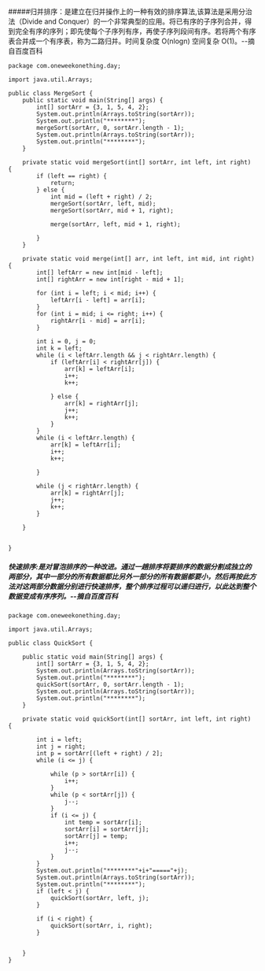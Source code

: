 #####归并排序：是建立在归并操作上的一种有效的排序算法,该算法是采用分治法（Divide and Conquer）的一个非常典型的应用。将已有序的子序列合并，得到完全有序的序列；即先使每个子序列有序，再使子序列段间有序。若将两个有序表合并成一个有序表，称为二路归并。时间复杂度 O(nlogn) 空间复杂 O(1)。--摘自百度百科

    package com.oneweekonething.day;
    
    import java.util.Arrays;
    
    public class MergeSort {
        public static void main(String[] args) {
            int[] sortArr = {3, 1, 5, 4, 2};
            System.out.println(Arrays.toString(sortArr));
            System.out.println("********");
            mergeSort(sortArr, 0, sortArr.length - 1);
            System.out.println(Arrays.toString(sortArr));
            System.out.println("********");
        }
    
        private static void mergeSort(int[] sortArr, int left, int right) {
            if (left == right) {
                return;
            } else {
                int mid = (left + right) / 2;
                mergeSort(sortArr, left, mid);
                mergeSort(sortArr, mid + 1, right);
    
                merge(sortArr, left, mid + 1, right);
    
            }
        }
    
        private static void merge(int[] arr, int left, int mid, int right) {
            int[] leftArr = new int[mid - left];
            int[] rightArr = new int[right - mid + 1];
    
            for (int i = left; i < mid; i++) {
                leftArr[i - left] = arr[i];
            }
            for (int i = mid; i <= right; i++) {
                rightArr[i - mid] = arr[i];
            }
    
            int i = 0, j = 0;
            int k = left;
            while (i < leftArr.length && j < rightArr.length) {
                if (leftArr[i] < rightArr[j]) {
                    arr[k] = leftArr[i];
                    i++;
                    k++;
    
                } else {
                    arr[k] = rightArr[j];
                    j++;
                    k++;
                }
            }
            while (i < leftArr.length) {
                arr[k] = leftArr[i];
                i++;
                k++;
    
            }
    
            while (j < rightArr.length) {
                arr[k] = rightArr[j];
                j++;
                k++;
            }
    
        }
    
    
    }


##### 快速排序:是对冒泡排序的一种改进。通过一趟排序将要排序的数据分割成独立的两部分，其中一部分的所有数据都比另外一部分的所有数据都要小，然后再按此方法对这两部分数据分别进行快速排序，整个排序过程可以递归进行，以此达到整个数据变成有序序列。--摘自百度百科
    package com.oneweekonething.day;
    
    import java.util.Arrays;
    
    public class QuickSort {
    
        public static void main(String[] args) {
            int[] sortArr = {3, 1, 5, 4, 2};
            System.out.println(Arrays.toString(sortArr));
            System.out.println("********");
            quickSort(sortArr, 0, sortArr.length - 1);
            System.out.println(Arrays.toString(sortArr));
            System.out.println("********");
        }
    
        private static void quickSort(int[] sortArr, int left, int right) {
    
            int i = left;
            int j = right;
            int p = sortArr[(left + right) / 2];
            while (i <= j) {
    
                while (p > sortArr[i]) {
                    i++;
                }
                while (p < sortArr[j]) {
                    j--;
                }
                if (i <= j) {
                    int temp = sortArr[i];
                    sortArr[i] = sortArr[j];
                    sortArr[j] = temp;
                    i++;
                    j--;
                }
            }
            System.out.println("********"+i+"====="+j);
            System.out.println(Arrays.toString(sortArr));
            System.out.println("********");
            if (left < j) {
                quickSort(sortArr, left, j);
            }
    
            if (i < right) {
                quickSort(sortArr, i, right);
            }
    
    
        }
    }


